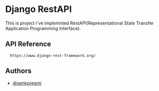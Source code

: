 # Django RestAPI

This is project i've implemnted RestAPI(Representational State Transfer Application Programming Interface).



## API Reference

```http
  https://www.django-rest-framework.org/
```


## Authors

- [@iamkpregmi](https://www.github.com/iamkpregmi)
